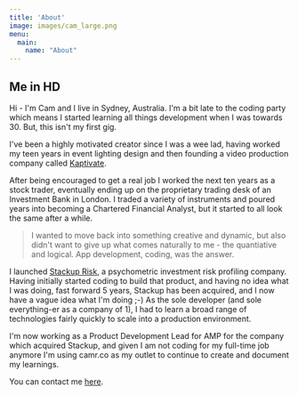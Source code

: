 ```yaml
---
title: 'About'
image: images/cam_large.png
menu:
  main:
    name: "About"
---
```


## Me in HD

Hi - I'm Cam and I live in Sydney, Australia.  I'm a bit late to the coding party which means I started learning all things development when I was towards 30.  But, this isn't my first gig.  

I've been a highly motivated creator since I was a wee lad, having worked my teen years in event lighting design and then founding a video production company called [Kaptivate](https://vimeo.com/44019418).

After being encouraged to get a real job I worked the next ten years as a stock trader, eventually ending up on the proprietary trading desk of an Investment Bank in London.  I traded a variety of instruments and poured years into becoming a Chartered Financial Analyst, but it started to all look the same after a while.  

> I wanted to move back into something creative and dynamic, but also didn't want to give up what comes naturally to me - the quantiative and logical.  App development, coding, was the answer.

I launched [Stackup Risk](https://www.stackup.io), a psychometric investment risk profiling company.  Having initially started coding to build that product, and having no idea what I was doing,
fast forward 5 years, Stackup has been acquired, and I now have a vague idea what I'm doing ;-)  As the sole developer (and sole everything-er as a company of 1), I had to learn a broad range of technologies fairly quickly to scale into a production environment.

I'm now working as a Product Development Lead for AMP for the company which acquired Stackup, and given I am not coding for my full-time job anymore I'm using camr.co as my outlet to continue to create and document my learnings.

You can contact me [here](mailto:camjrail@gmail.com).